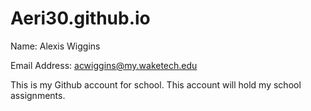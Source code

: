 # Aeri30.github.io
Name: Alexis Wiggins

Email Address: acwiggins@my.waketech.edu

This is my Github account for school.
This account will hold my school assignments.